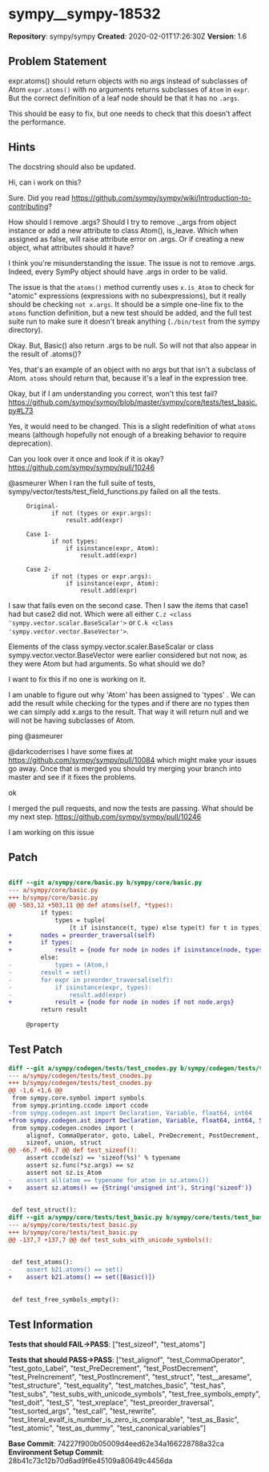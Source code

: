 # sympy__sympy-18532

**Repository**: sympy/sympy
**Created**: 2020-02-01T17:26:30Z
**Version**: 1.6

## Problem Statement

expr.atoms() should return objects with no args instead of subclasses of Atom
`expr.atoms()` with no arguments returns subclasses of `Atom` in `expr`. But the correct definition of a leaf node should be that it has no `.args`. 

This should be easy to fix, but one needs to check that this doesn't affect the performance. 



## Hints

The docstring should also be updated. 

Hi, can i work on this?

Sure. Did you read https://github.com/sympy/sympy/wiki/Introduction-to-contributing? 

How should I remove .args? Should I try to remove ._args from object instance or add a new attribute to class Atom(), is_leave. Which when assigned as false, will raise attribute error on .args. Or if creating a new object, what attributes should it have?

I think you're misunderstanding the issue. The issue is not to remove .args. Indeed, every SymPy object should have .args in order to be valid. 

The issue is that the `atoms()` method currently uses `x.is_Atom` to check for "atomic" expressions (expressions with no subexpressions), but it really should be checking `not x.args`. It should be a simple one-line fix to the `atoms` function definition, but a new test should be added, and the full test suite run to make sure it doesn't break anything (`./bin/test` from the sympy directory). 

Okay. But, Basic() also return .args to be null. So will not that also appear in the result of .atoms()?

Yes, that's an example of an object with no args but that isn't a subclass of Atom. `atoms` should return that, because it's a leaf in the expression tree. 

Okay, but if I am understanding you correct, won't this test fail?
https://github.com/sympy/sympy/blob/master/sympy/core/tests/test_basic.py#L73

Yes, it would need to be changed. This is a slight redefinition of what `atoms` means (although hopefully not enough of a breaking behavior to require deprecation). 

Can you look over it once and look if it is okay?
https://github.com/sympy/sympy/pull/10246

@asmeurer 
When I ran the full suite of tests, sympy/vector/tests/test_field_functions.py failed on all the tests. 

```
     Original-
            if not (types or expr.args):
                result.add(expr)

     Case 1-     
            if not types:
                if isinstance(expr, Atom):
                    result.add(expr)

     Case 2-
            if not (types or expr.args):
                if isinstance(expr, Atom):
                    result.add(expr)
```

I saw that fails even on the second case. Then I saw the items that case1 had but case2 did not. Which were all either `C.z <class 'sympy.vector.scalar.BaseScalar'>` or `C.k <class 'sympy.vector.vector.BaseVector'>`. 

Elements of the class sympy.vector.scaler.BaseScalar or class sympy.vector.vector.BaseVector were earlier considered but not now, as they were Atom but had arguments. So what should we do?

I want to fix this if no one is working on it.

I am unable to figure out why 'Atom' has been assigned to 'types' . We can add the result while checking for the types and if there are no types then we can simply add x.args to the result. That way it will return null and we will not be having subclasses of Atom.

ping @asmeurer 

@darkcoderrises I have some fixes at https://github.com/sympy/sympy/pull/10084 which might make your issues go away. Once that is merged you should try merging your branch into master and see if it fixes the problems. 

ok

I merged the pull requests, and now the tests are passing. What should be my next step.
https://github.com/sympy/sympy/pull/10246

I am working on this issue

## Patch

```diff

diff --git a/sympy/core/basic.py b/sympy/core/basic.py
--- a/sympy/core/basic.py
+++ b/sympy/core/basic.py
@@ -503,12 +503,11 @@ def atoms(self, *types):
         if types:
             types = tuple(
                 [t if isinstance(t, type) else type(t) for t in types])
+        nodes = preorder_traversal(self)
+        if types:
+            result = {node for node in nodes if isinstance(node, types)}
         else:
-            types = (Atom,)
-        result = set()
-        for expr in preorder_traversal(self):
-            if isinstance(expr, types):
-                result.add(expr)
+            result = {node for node in nodes if not node.args}
         return result
 
     @property


```

## Test Patch

```diff
diff --git a/sympy/codegen/tests/test_cnodes.py b/sympy/codegen/tests/test_cnodes.py
--- a/sympy/codegen/tests/test_cnodes.py
+++ b/sympy/codegen/tests/test_cnodes.py
@@ -1,6 +1,6 @@
 from sympy.core.symbol import symbols
 from sympy.printing.ccode import ccode
-from sympy.codegen.ast import Declaration, Variable, float64, int64
+from sympy.codegen.ast import Declaration, Variable, float64, int64, String
 from sympy.codegen.cnodes import (
     alignof, CommaOperator, goto, Label, PreDecrement, PostDecrement, PreIncrement, PostIncrement,
     sizeof, union, struct
@@ -66,7 +66,7 @@ def test_sizeof():
     assert ccode(sz) == 'sizeof(%s)' % typename
     assert sz.func(*sz.args) == sz
     assert not sz.is_Atom
-    assert all(atom == typename for atom in sz.atoms())
+    assert sz.atoms() == {String('unsigned int'), String('sizeof')}
 
 
 def test_struct():
diff --git a/sympy/core/tests/test_basic.py b/sympy/core/tests/test_basic.py
--- a/sympy/core/tests/test_basic.py
+++ b/sympy/core/tests/test_basic.py
@@ -137,7 +137,7 @@ def test_subs_with_unicode_symbols():
 
 
 def test_atoms():
-    assert b21.atoms() == set()
+    assert b21.atoms() == set([Basic()])
 
 
 def test_free_symbols_empty():

```

## Test Information

**Tests that should FAIL→PASS**: ["test_sizeof", "test_atoms"]

**Tests that should PASS→PASS**: ["test_alignof", "test_CommaOperator", "test_goto_Label", "test_PreDecrement", "test_PostDecrement", "test_PreIncrement", "test_PostIncrement", "test_struct", "test__aresame", "test_structure", "test_equality", "test_matches_basic", "test_has", "test_subs", "test_subs_with_unicode_symbols", "test_free_symbols_empty", "test_doit", "test_S", "test_xreplace", "test_preorder_traversal", "test_sorted_args", "test_call", "test_rewrite", "test_literal_evalf_is_number_is_zero_is_comparable", "test_as_Basic", "test_atomic", "test_as_dummy", "test_canonical_variables"]

**Base Commit**: 74227f900b05009d4eed62e34a166228788a32ca
**Environment Setup Commit**: 28b41c73c12b70d6ad9f6e45109a80649c4456da
